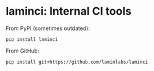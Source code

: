 # laminci: Internal CI tools


From PyPI (sometimes outdated):
```
pip install laminci
```

From GitHub:
```
pip install git+https://github.com/laminlabs/laminci
```
